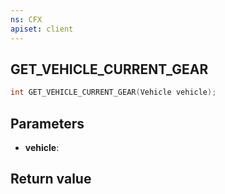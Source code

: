 ```yaml
---
ns: CFX
apiset: client
---
```

## GET_VEHICLE_CURRENT_GEAR

```c
int GET_VEHICLE_CURRENT_GEAR(Vehicle vehicle);
```


## Parameters
* **vehicle**: 

## Return value
